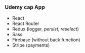 ### Udemy cap App

- React
- React Router
- Redux (logger, _persist_, _reselect_)
- Sass
- Firebase (without back function)
- Stripe (payments)

